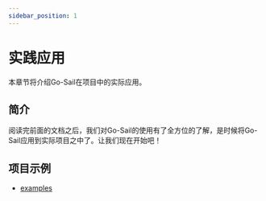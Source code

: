 ```yaml
---
sidebar_position: 1
---  
```

# 实践应用    
本章节将介绍Go-Sail在项目中的实际应用。  

## 简介  
阅读完前面的文档之后，我们对Go-Sail的使用有了全方位的了解，是时候将Go-Sail应用到实际项目之中了。让我们现在开始吧！    

## 项目示例  
- [examples](https://github.com/go-sail/nav-server)  
